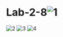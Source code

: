 # Lab-2-8![1](https://github.com/Radmiurr/Lab-2-8/assets/124788354/1039a660-8d9d-4ea9-b9ba-d742a5bffa45)
![2](https://github.com/Radmiurr/Lab-2-8/assets/124788354/03233236-adea-4e91-a4eb-2767f8030c91)
![3](https://github.com/Radmiurr/Lab-2-8/assets/124788354/6febd076-567e-4a62-b528-cce3b90fd076)
![4](https://github.com/Radmiurr/Lab-2-8/assets/124788354/ef18d28b-6831-4bee-a6f4-4718c25b3437)
